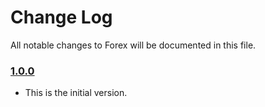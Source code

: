 # Change Log
All notable changes to Forex will be documented in this file.

### [1.0.0](https://github.com/jingx23/Forex/releases/tag/1.0.0)
<!-- Released on 2016-01-20. -->

* This is the initial version.

[xmartlabs]: https://xmartlabs.com
